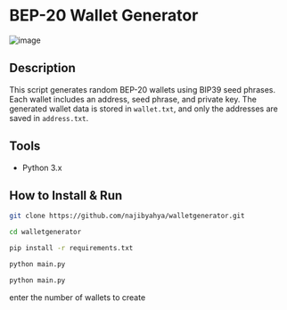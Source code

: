 # BEP-20 Wallet Generator
![image](https://github.com/user-attachments/assets/04d69945-ebee-488a-ac20-394fc2df43a5)

## Description
This script generates random BEP-20 wallets using BIP39 seed phrases. Each wallet includes an address, seed phrase, and private key. The generated wallet data is stored in `wallet.txt`, and only the addresses are saved in `address.txt`.

## Tools
- Python 3.x

## How to Install & Run
```bash
git clone https://github.com/najibyahya/walletgenerator.git
```
```bash
cd walletgenerator
```
```bash
pip install -r requirements.txt
```
```bash
python main.py
```
```bash
python main.py
```
enter the number of wallets to create
```
